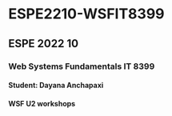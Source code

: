 # ESPE2210-WSFIT8399
## ESPE 2022 10 
### Web Systems Fundamentals  IT 8399
#### Student: Dayana Anchapaxi
#### WSF U2 workshops
